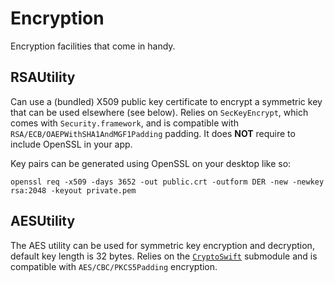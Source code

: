 Encryption
==========

Encryption facilities that come in handy.


RSAUtility
----------

Can use a (bundled) X509 public key certificate to encrypt a symmetric key that can be used elsewhere (see below).
Relies on `SecKeyEncrypt`, which comes with `Security.framework`, and is compatible with `RSA/ECB/OAEPWithSHA1AndMGF1Padding` padding.
It does **NOT** require to include OpenSSL in your app.

Key pairs can be generated using OpenSSL on your desktop like so:

```
openssl req -x509 -days 3652 -out public.crt -outform DER -new -newkey rsa:2048 -keyout private.pem
```


AESUtility
----------

The AES utility can be used for symmetric key encryption and decryption, default key length is 32 bytes.
Relies on the [`CryptoSwift`](https://github.com/krzyzanowskim/CryptoSwift) submodule and is compatible with `AES/CBC/PKCS5Padding` encryption.

